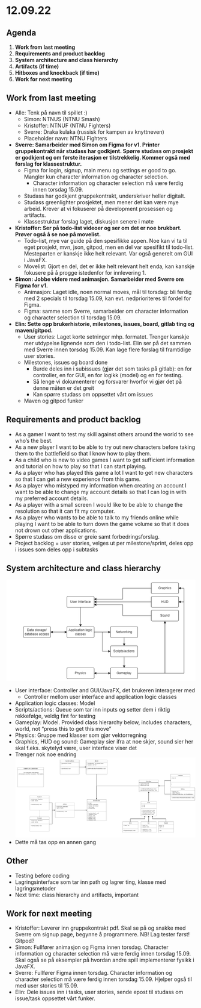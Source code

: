 # 12.09.22
## Agenda
1. **Work from last meeting**
2. **Requirements and product backlog**
3. **System architecture and class hierarchy**
4. **Artifacts (if time)**
5. **Hitboxes and knockback (if time)**
6. **Work for next meeting**

## Work from last meeting
* Alle: Tenk på navn til spillet :)
    * Simon: NTNUS (NTNU Smash)
    * Kristoffer: NTNUF (NTNU Fighters)
    * Sverre: Draka kulaka (russisk for kampen av knyttneven)
    * Placeholder navn: NTNU Fighters
* **Sverre: Samarbeider med Simon om Figma for v1. Printer gruppekontrakt når studass har godkjent. Spørre studass om prosjekt er godkjent og om første iterasjon er tilstrekkelig. Kommer også med forslag for klassestruktur.**
    * Figma for login, signup, main menu og settings er good to go. Mangler kun character information og character selection.
        * Character information og character selection må være ferdig innen torsdag 15.09.
    * Studass har godkjent gruppekontrakt, underskriver heller digitalt.
    * Studass greenlighter prosjektet, men mener det kan være mye arbeid. Krever at vi fokuserer på development prosessen og artifacts.
    * Klassestruktur forslag laget, diskusjon senere i møte
* **Kristoffer: Ser på todo-list videoer og ser om det er noe brukbart. Prøver også å se noe på movelist.**
    * Todo-list, mye var guide på den spesifikke appen. Noe kan vi ta til eget prosjekt, mvn, json, gitpod, men en del var spesifikt til todo-list. Mesteparten er kanskje ikke helt relevant. Var også generelt om GUI i JavaFX.
    * Movelist: Gjort en del, det er ikke helt relevant helt enda, kan kanskje fokusere på å progge istedenfor for innlevering 1.
* **Simon: Jobbe videre med animasjon. Samarbeider med Sverre om Figma for v1.**
    * Animasjon: Laget idle, noen normal moves, mål til torsdag: bli ferdig med 2 specials til torsdag 15.09, kan evt. nedprioriteres til fordel for Figma.
    * Figma: samme som Sverre, samarbeider om character information og character selection til torsdag 15.09.
* **Elin: Sette opp brukerhistorie, milestones, issues, board, gitlab ting og maven/gitpod.**
    * User stories: Laget korte setninger mhp. formatet. Trenger kanskje mer utdypelse lignende som den i todo-list. Elin ser på det sammen med Sverre innen torsdag 15.09. Kan lage flere forslag til framtidige user stories.
    * Milestones, issues og board done
        * Burde deles inn i subissues (gjør det som tasks på gitlab): en for controller, en for GUI, en for logikk (model) og en for testing.
        * Så lenge vi dokumenterer og forsvarer hvorfor vi gjør det på denne måten er det greit
        * Kan spørre studass om oppsettet vårt om issues
    * Maven og gitpod funker

## Requirements and product backlog
* As a gamer I want to test my skill against others around the world to see who’s the best.
* As a new player I want to be able to try out new characters before taking them to the battlefield so that I know how to play them.
* As a child who is new to video games I want to get sufficient information and tutorial on how to play so that I can start playing.
* As a player who has played this game a lot I want to get new characters so that I can get a new experience from this game.
* As a player who mistyped my information when creating an account I want to be able to change my account details so that I can log in with my preferred account details.
* As a player with a small screen I would like to be able to change the resolution so that it can fit my computer.
* As a player who wants to be able to talk to my friends online while playing I want to be able to turn down the game volume so that it does not drown out other applications.
* Spørre studass om disse er greie samt forbedringsforslag.
* Project backlog = user stories, velges ut per milestone/sprint, deles opp i issues som deles opp i subtasks

## System architecture and class hierarchy
![Subsystem architecture Version 1](../digrams/SubsystemArchitectureVer1.png)
* User interface: Controller and GUI/JavaFX, det brukeren interagerer med
    * Controller mellom user interface and application logic classes
* Application logic classes: Model
* Scripts/actions: Queue som tar inn inputs og setter dem i riktig rekkefølge, veldig fint for testing
* Gameplay: Model. Provided class hierarchy below, includes characters, world, not “press this to get this move”
* Physics: Gruppe med klasser som gjør vektorregning
* Graphics, HUD og sound: Gameplay sier ifra at noe skjer, sound sier her skal f.eks. skytelyd være, user interface viser det
* Trenger nok noe endring
![Class diagram for gameplay Version 1](../digrams/ClassDigramGameplayVer1.png)
* Dette må tas opp en annen gang

## Other
* Testing before coding
* Lagringsinterface som tar inn path og lagrer ting, klasse med lagringsmetoder
* Next time: class hierarchy and artifacts, important

## Work for next meeting
* Kristoffer: Leverer inn gruppekontrakt pdf. Skal se på og snakke med Sverre om signup page, begynne å programmere. NB! Lag tester først! Gitpod?
* Simon: Fullfører animasjon og Figma innen torsdag. Character information og character selection må være ferdig innen torsdag 15.09. Skal også se på eksempler på hvordan andre spill implementerer fysikk i JavaFX.
* Sverre: Fullfører Figma innen torsdag. Character information og character selection må være ferdig innen torsdag 15.09. Hjelper også til med user stories til 15.09.
* Elin: Dele issues inn i tasks, user stories, sende epost til studass om issue/task oppsettet vårt funker.
